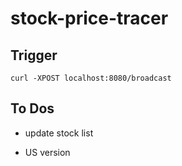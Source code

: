 # stock-price-tracer

## Trigger

`curl -XPOST localhost:8080/broadcast`

## To Dos

* update stock list

* US version
